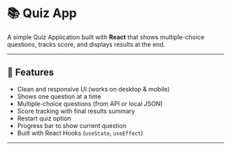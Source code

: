 # 📚 Quiz App

A simple Quiz Application built with **React** that shows multiple-choice questions, tracks score, and displays results at the end.

---

## 🚀 Features
- Clean and responsive UI (works on desktop & mobile)
- Shows one question at a time
- Multiple-choice questions (from API or local JSON)
- Score tracking with final results summary
- Restart quiz option
- Progress bar to show current question
- Built with React Hooks (`useState`, `useEffect`)

---
